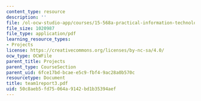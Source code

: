 ```yaml
---
content_type: resource
description: ''
file: /ol-ocw-studio-app/courses/15-568a-practical-information-technology-management-spring-2005/50c8aeb5fd75064a9142bd1b35394aef_team1report3.pdf
file_size: 1020987
file_type: application/pdf
learning_resource_types:
- Projects
license: https://creativecommons.org/licenses/by-nc-sa/4.0/
ocw_type: OCWFile
parent_title: Projects
parent_type: CourseSection
parent_uid: 6fce17bd-bcae-e5c9-fbf4-9ac28a0b570c
resourcetype: Document
title: team1report3.pdf
uid: 50c8aeb5-fd75-064a-9142-bd1b35394aef
---
```


